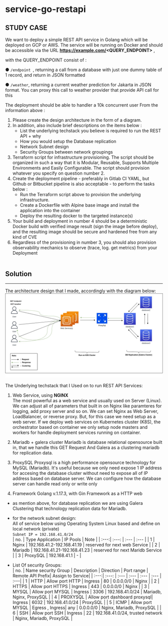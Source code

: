 # service-go-restapi

## STUDY CASE

We want to deploy a simple REST API service in Golang which will be deployed on GCP or AWS.
The service will be running on Docker and should be accessible via the URL
**https://example.com/<QUERY_ENDPOINT>** , 

with the QUERY_ENDPOINT consist of :


●  `/endpoint `, returning a call from a database with just one dummy table of 1 record, and return in JSON formatted


● `/weather`, returning a current weather prediction for Jakarta in JSON format. You can
proxy this call to weather provider that provide API call for this


The deployment should be able to handler a 10k concurrent user
From the information above :
1. Please create the design architecture in the form of a diagram.
2. In addition, also include brief descriptions on the items below :
   - List the underlying techstack you believe is required to run the REST API + why
   - How you would setup the Database replication
   - Network Subnet design
   - Security Groups between network groupings
3. Terraform script for infrastructure provisioning. The script should be organized in such a
way that it is Modular, Reusable, Supports Multiple Environments and Easily
Configurable. The script should provision whatever you specify on question number 2.
4. Create the deployment pipeline - preferably in Gitlab CI YAML, but Github or Bitbucket
pipeline is also acceptable - to perform the tasks below :
   - Run the Terraform script above to provision the underlying infrastructure.
   - Create a Dockerfile with Alpine base image and install the application into the container
   - Deploy the resulting docker to the targeted instance(s)
5. Your build and deployment in number 4 should be a deterministic Docker build with
verified image result (sign the image before deploy), and the resulting image should be
secure and hardened free from any kind of CVE
6. Regardless of the provisioning in number 3, you should also provision observability
mechanics to observe (trace, log. get metrics) from your Deployment
<br><br>

## Solution
---
The architecture design that I made, accordingly with the diagram below:
![My Remote Image](documentation/Diagram-Architecture.jpg) <br />

The Underlying techstack that I Used on to run REST API Services:
1. Web Service, using **NGINX** <br />
The most powerful as a web service and usually used on Server (Linux). We can adjust all of parameters that built in on Nginx like paramteres for logging, add proxy server and so on. We  can set Nginx as Web Server, LoadBalancer, or reverse proxy. But, for this case we need setup as a web server. If we deploy web services on Kubernetes cluster (K8S), the orchestrator based on container we only setup node masters and workers for handle deployment services running on container.

2. Mariadb + galera cluster
Mariadb is database relational opensource built in, that we handle this GET Request And Galera as a clustering mariadb for replication data. 

3. ProxySQL
Proxysql is a high performance opensource technology for MySQL (Mariadb).
It's useful because we only need expose 1 IP address for accesing the database cluster without need to expose all of IP address based on database server. We can configure how the database server can handle read only or write only

4. Framework Golang v.1.17.3, with Gin Framework as a HTTP web

- as mention above, for database replication we are using Galera Clustering that technology replication data for Mariadb.


- for the network subnet design: <br />
All of service below using Operating System Linux based and define on local network (private) <br />
  ``Subnet IP = 192.168.41.0/24`` <br />
    | no.  | Type Application  | IP Pools                     | Note                             |
    | :---:|  :---:            | :---                         | :---                             |
    | 1    | Nginx             | 192.168.41.2-192.168.41.19   | reserved for next web Service       |
    | 2    | Mariadb           | 192.168.41.21-192.168.41.23  | reserved for next Maridb Service    |
    | 3    | ProxySQL          | 192.168.41.1                 |   -                              |


- List Of security Groups: <br />
    | no.  | Name security Group  | Description        | Direction       | Port range | Remote API Prefix| Assign to Service|
    | :---:|  :---:     | :---                         | :---            | :---       | :---             | :---|
    | 1    | HTTP       | Allow port HTTP              | Ingress         | 80         | 0.0.0.0/0        | Nginx |
    | 2    | HTTPS      | Allow port HTTPS             | Ingress         | 443        | 0.0.0.0/0        | Nginx |
    | 3    | MYSQL      | Allow port MYSQL             | Ingress         | 3306       | 192.168.41.0/24  | Mariadb, Nginx, ProxySQL |
    | 4    | PROXYSQL   | Allow port dashboard proxysql| Ingress         | 6032       | 192.168.41.0/24  | ProxySQL |
    | 5    | ICMP       | Allow port MYSQL             | Egress , Ingress| any        | 0.0.0.0/0        | Nginx, Mariadb, ProxySQL |
    | 6    | SSH        | Allow port SSH               | Ingress         | 22         | 192.168.41.0/24, trusted network  | Nginx, Mariadb, ProxySQL |